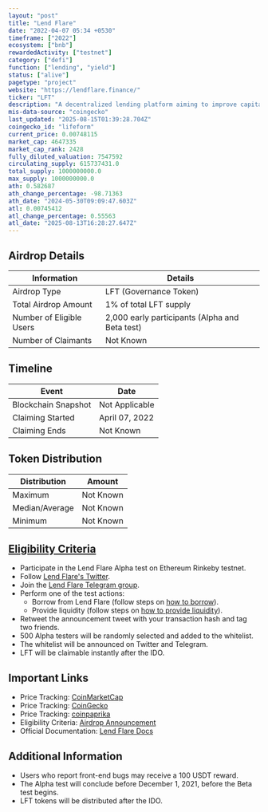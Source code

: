 ```yaml
---
layout: "post"
title: "Lend Flare"
date: "2022-04-07 05:34 +0530"
timeframe: ["2022"]
ecosystem: ["bnb"]
rewardedActivity: ["testnet"]
category: ["defi"]
function: ["lending", "yield"]
status: ["alive"]
pagetype: "project"
website: "https://lendflare.finance/"
ticker: "LFT"
description: "A decentralized lending platform aiming to improve capital efficiency by leveraging Curve LP tokens as collateral."
mis-data-source: "coingecko"
last_updated: "2025-08-15T01:39:28.704Z"
coingecko_id: "lifeform"
current_price: 0.00748115
market_cap: 4647335
market_cap_rank: 2428
fully_diluted_valuation: 7547592
circulating_supply: 615737431.0
total_supply: 1000000000.0
max_supply: 1000000000.0
ath: 0.582687
ath_change_percentage: -98.71363
ath_date: "2024-05-30T09:09:47.603Z"
atl: 0.00745412
atl_change_percentage: 0.55563
atl_date: "2025-08-13T16:28:27.647Z"
---
```


## Airdrop Details

| Information              | Details                                        |
| ------------------------ | ---------------------------------------------- |
| Airdrop Type             | LFT (Governance Token)                         |
| Total Airdrop Amount     | 1% of total LFT supply                         |
| Number of Eligible Users | 2,000 early participants (Alpha and Beta test) |
| Number of Claimants      | Not Known                                      |

## Timeline

| Event               | Date           |
| ------------------- | -------------- |
| Blockchain Snapshot | Not Applicable |
| Claiming Started    | April 07, 2022 |
| Claiming Ends       | Not Known      |

## Token Distribution

| Distribution   | Amount    |
| -------------- | --------- |
| Maximum        | Not Known |
| Median/Average | Not Known |
| Minimum        | Not Known |

## [Eligibility Criteria](https://medium.com/@lendflareofficial/lend-flare-alpha-test-airdrop-detail-bd52bc803289)

- Participate in the Lend Flare Alpha test on Ethereum Rinkeby testnet.
- Follow [Lend Flare's Twitter](https://twitter.com/LendFlareOffic).
- Join the [Lend Flare Telegram group](https://t.me/LendFlareOfficialGroup).
- Perform one of the test actions:
  - Borrow from Lend Flare (follow steps on [how to borrow](https://en-docs.lendflare.finance/guides/how-to-borrow-from-lend-flare)).
  - Provide liquidity (follow steps on [how to provide liquidity](https://en-docs.lendflare.finance/guides/how-to-provide-liquidity-for-lend-flare)).
- Retweet the announcement tweet with your transaction hash and tag two friends.
- 500 Alpha testers will be randomly selected and added to the whitelist.
- The whitelist will be announced on Twitter and Telegram.
- LFT will be claimable instantly after the IDO.

## Important Links

- Price Tracking: [CoinMarketCap](https://coinmarketcap.com/currencies/lend-flare)
- Price Tracking: [CoinGecko](https://www.coingecko.com/en/coins/lend-flare)
- Price Tracking: [coinpaprika](https://coinpaprika.com/coin/lft-lend-flare-dao-token/)
- Eligibility Criteria: [Airdrop Announcement](https://medium.com/@lendflareofficial/lend-flare-alpha-test-airdrop-detail-bd52bc803289)
- Official Documentation: [Lend Flare Docs](https://en-docs.lendflare.finance/)

## Additional Information

- Users who report front-end bugs may receive a 100 USDT reward.
- The Alpha test will conclude before December 1, 2021, before the Beta test begins.
- LFT tokens will be distributed after the IDO.